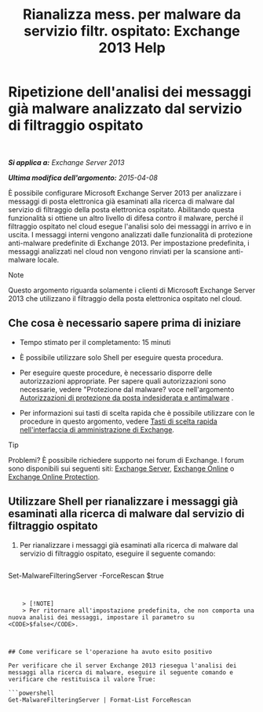 ﻿---
title: 'Rianalizza mess. per malware da servizio filtr. ospitato: Exchange 2013 Help'
TOCTitle: Ripetizione dell'analisi dei messaggi già malware analizzato dal servizio di filtraggio ospitato
ms:assetid: ad3b6f65-6399-4a4b-8679-2e4f7f74bbbe
ms:mtpsurl: https://technet.microsoft.com/it-it/library/JJ150548(v=EXCHG.150)
ms:contentKeyID: 50481408
ms.date: 05/22/2018
mtps_version: v=EXCHG.150
ms.translationtype: MT
---

# Ripetizione dell'analisi dei messaggi già malware analizzato dal servizio di filtraggio ospitato

 

_**Si applica a:** Exchange Server 2013_

_**Ultima modifica dell'argomento:** 2015-04-08_

È possibile configurare Microsoft Exchange Server 2013 per analizzare i messaggi di posta elettronica già esaminati alla ricerca di malware dal servizio di filtraggio della posta elettronica ospitato. Abilitando questa funzionalità si ottiene un altro livello di difesa contro il malware, perché il filtraggio ospitato nel cloud esegue l'analisi solo dei messaggi in arrivo e in uscita. I messaggi interni vengono analizzati dalle funzionalità di protezione anti-malware predefinite di Exchange 2013. Per impostazione predefinita, i messaggi analizzati nel cloud non vengono rinviati per la scansione anti-malware locale.


> [!NOTE]
> Questo argomento riguarda solamente i clienti di Microsoft Exchange Server 2013 che utilizzano il filtraggio della posta elettronica ospitato nel cloud.



## Che cosa è necessario sapere prima di iniziare

  - Tempo stimato per il completamento: 15 minuti

  - È possibile utilizzare solo Shell per eseguire questa procedura.

  - Per eseguire queste procedure, è necessario disporre delle autorizzazioni appropriate. Per sapere quali autorizzazioni sono necessarie, vedere "Protezione dal malware? voce nell'argomento [Autorizzazioni di protezione da posta indesiderata e antimalware](anti-spam-and-anti-malware-permissions-exchange-2013-help.md) .

  - Per informazioni sui tasti di scelta rapida che è possibile utilizzare con le procedure in questo argomento, vedere [Tasti di scelta rapida nell'interfaccia di amministrazione di Exchange](keyboard-shortcuts-in-the-exchange-admin-center-exchange-online-protection-help.md).


> [!TIP]
> Problemi? È possibile richiedere supporto nei forum di Exchange. I forum sono disponibili sui seguenti siti: <A href="https://go.microsoft.com/fwlink/p/?linkid=60612">Exchange Server</A>, <A href="https://go.microsoft.com/fwlink/p/?linkid=267542">Exchange Online</A> o <A href="https://go.microsoft.com/fwlink/p/?linkid=285351">Exchange Online Protection</A>.



## Utilizzare Shell per rianalizzare i messaggi già esaminati alla ricerca di malware dal servizio di filtraggio ospitato

1.  Per rianalizzare i messaggi già esaminati alla ricerca di malware dal servizio di filtraggio ospitato, eseguire il seguente comando:
    
    ```powershell
Set-MalwareFilteringServer -ForceRescan $true
```
    

    > [!NOTE]
    > Per ritornare all'impostazione predefinita, che non comporta una nuova analisi dei messaggi, impostare il parametro su <CODE>$false</CODE>.



## Come verificare se l'operazione ha avuto esito positivo

Per verificare che il server Exchange 2013 riesegua l'analisi dei messaggi alla ricerca di malware, eseguire il seguente comando e verificare che restituisca il valore True:

```powershell
Get-MalwareFilteringServer | Format-List ForceRescan
```

